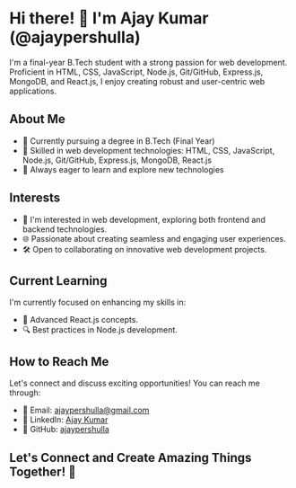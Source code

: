 # Hi there! 👋 I'm Ajay Kumar (@ajaypershulla)

I'm a final-year B.Tech student with a strong passion for web development. Proficient in HTML, CSS, JavaScript, Node.js, Git/GitHub, Express.js, MongoDB, and React.js, I enjoy creating robust and user-centric web applications.

## About Me

- 💼 Currently pursuing a degree in B.Tech (Final Year)
- 🚀 Skilled in web development technologies: HTML, CSS, JavaScript, Node.js, Git/GitHub, Express.js, MongoDB, React.js
- 🌱 Always eager to learn and explore new technologies

## Interests

- 👀 I'm interested in web development, exploring both frontend and backend technologies.
- 🌐 Passionate about creating seamless and engaging user experiences.
- 🛠️ Open to collaborating on innovative web development projects.

## Current Learning

I'm currently focused on enhancing my skills in:

- 🚧 Advanced React.js concepts.
- 🔍 Best practices in Node.js development.


## How to Reach Me

Let's connect and discuss exciting opportunities! You can reach me through:

- 📧 Email: ajaypershulla@gmail.com
- 💼 LinkedIn: [Ajay Kumar](https://www.linkedin.com/in/ajaypershulla/)
- 🐙 GitHub: [ajaypershulla](https://github.com/ajaypershulla)

## Let's Connect and Create Amazing Things Together! 🚀
